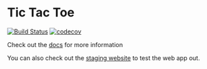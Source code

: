 # Tic Tac Toe
[![Build Status](https://travis-ci.org/hopur0/TicTacToe.svg?branch=master)](https://travis-ci.org/hopur0/TicTacToe)
[![codecov](https://codecov.io/gh/hopur0/TicTacToe/branch/master/graph/badge.svg)](https://codecov.io/gh/hopur0/TicTacToe)

Check out the [docs](https://hopur0.github.io/TicTacToe/) for more information

You can also check out the [staging website](https://hopur0-tictactoe.herokuapp.com/) to test the web app out.
